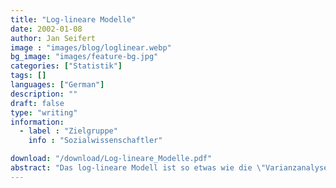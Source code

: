 ```yaml
---
title: "Log-lineare Modelle"
date: 2002-01-08
author: Jan Seifert
image : "images/blog/loglinear.webp"
bg_image: "images/feature-bg.jpg"
categories: ["Statistik"]
tags: []
languages: ["German"]
description: ""
draft: false
type: "writing"
information:
  - label : "Zielgruppe"
    info : "Sozialwissenschaftler"

download: "/download/Log-lineare_Modelle.pdf" 
abstract: "Das log-lineare Modell ist so etwas wie die \"Varianzanalyse für kategoriale Daten\". Es werden die Modelle an sich erläutert und was sie bedeuten. Wie hängen log-lineare Modelle mit dem bekannten Chi-Quadrat Tests zusammen? Und schließlich wie testet man log-lineare Modelle auf statistische Bedeutsamkeit? Auch die Betrachtungen zur Power eines Tests dürfen natürlich nicht fehlen. Die Einführung bemüht sich darum die Konzepte verständlich zu erläutern ohne allzu tief in die Mathematik einzusteigen. Vorausgesetzt werden allerdings Basiskenntnisse über Statistik für die Sozialwissenschaften."
---
```


